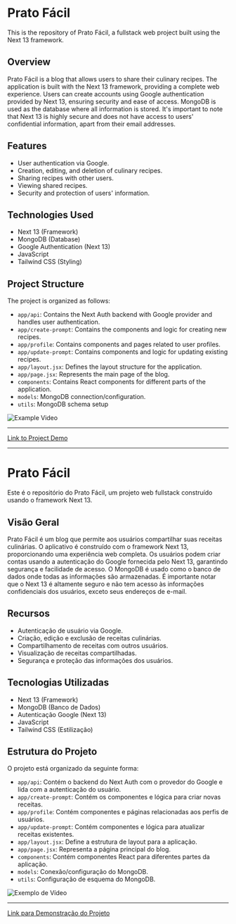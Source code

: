 # Prato Fácil

This is the repository of Prato Fácil, a fullstack web project built using the Next 13 framework.

## Overview

Prato Fácil is a blog that allows users to share their culinary recipes. The application is built with the Next 13 framework, providing a complete web experience. Users can create accounts using Google authentication provided by Next 13, ensuring security and ease of access. MongoDB is used as the database where all information is stored. It's important to note that Next 13 is highly secure and does not have access to users' confidential information, apart from their email addresses.

## Features

- User authentication via Google.
- Creation, editing, and deletion of culinary recipes.
- Sharing recipes with other users.
- Viewing shared recipes.
- Security and protection of users' information.


## Technologies Used

- Next 13 (Framework)
- MongoDB (Database)
- Google Authentication (Next 13)
- JavaScript
- Tailwind CSS (Styling)

## Project Structure

The project is organized as follows:

- `app/api`: Contains the Next Auth backend with Google provider and handles user authentication.
- `app/create-prompt`: Contains the components and logic for creating new recipes.
- `app/profile`: Contains components and pages related to user profiles.
- `app/update-prompt`: Contains components and logic for updating existing recipes.
- `app/layout.jsx`: Defines the layout structure for the application.
- `app/page.jsx`: Represents the main page of the blog.
- `components`: Contains React components for different parts of the application.
- `models`: MongoDB connection/configuration.
- `utils`: MongoDB schema setup 

![Example Video](https://github.com/vinivent/novo_lar/assets/99739118/66495aef-7fb5-4c02-95cf-4c86c4fbfbca)

---

[Link to Project Demo](https://novo-lar-nine.vercel.app/)

______________________________________________________

# Prato Fácil

Este é o repositório do Prato Fácil, um projeto web fullstack construído usando o framework Next 13.

## Visão Geral

Prato Fácil é um blog que permite aos usuários compartilhar suas receitas culinárias. O aplicativo é construído com o framework Next 13, proporcionando uma experiência web completa. Os usuários podem criar contas usando a autenticação do Google fornecida pelo Next 13, garantindo segurança e facilidade de acesso. O MongoDB é usado como o banco de dados onde todas as informações são armazenadas. É importante notar que o Next 13 é altamente seguro e não tem acesso às informações confidenciais dos usuários, exceto seus endereços de e-mail.

## Recursos

- Autenticação de usuário via Google.
- Criação, edição e exclusão de receitas culinárias.
- Compartilhamento de receitas com outros usuários.
- Visualização de receitas compartilhadas.
- Segurança e proteção das informações dos usuários.

## Tecnologias Utilizadas

- Next 13 (Framework)
- MongoDB (Banco de Dados)
- Autenticação Google (Next 13)
- JavaScript
- Tailwind CSS (Estilização)

## Estrutura do Projeto

O projeto está organizado da seguinte forma:

- `app/api`: Contém o backend do Next Auth com o provedor do Google e lida com a autenticação do usuário.
- `app/create-prompt`: Contém os componentes e lógica para criar novas receitas.
- `app/profile`: Contém componentes e páginas relacionadas aos perfis de usuários.
- `app/update-prompt`: Contém componentes e lógica para atualizar receitas existentes.
- `app/layout.jsx`: Define a estrutura de layout para a aplicação.
- `app/page.jsx`: Representa a página principal do blog.
- `components`: Contém componentes React para diferentes partes da aplicação.
- `models`: Conexão/configuração do MongoDB.
- `utils`: Configuração de esquema do MongoDB.

![Exemplo de Vídeo](https://github.com/vinivent/novo_lar/assets/99739118/66495aef-7fb5-4c02-95cf-4c86c4fbfbca)

---

[Link para Demonstração do Projeto](https://novo-lar-nine.vercel.app/)


